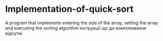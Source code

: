 # Implementation-of-quick-sort
A program that implements entering the size of the array, setting the array and executing the sorting algorithm
Інструкції що до компілювання відсутні
